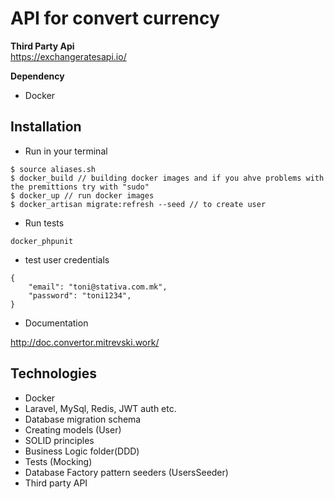 # API for convert currency

**Third Party Api** <br>
https://exchangeratesapi.io/

**Dependency** <br>
- Docker

## Installation
- Run in your terminal
```
$ source aliases.sh
$ docker_build // building docker images and if you ahve problems with the premittions try with "sudo"
$ docker_up // run docker images
$ docker_artisan migrate:refresh --seed // to create user
```
- Run tests 
```
docker_phpunit
```
- test user credentials
```
{
	"email": "toni@stativa.com.mk",
	"password": "toni1234",
}
```

- Documentation

<a target="_blank" href="http://doc.convertor.mitrevski.work/">http://doc.convertor.mitrevski.work/</a>

## Technologies
- Docker
- Laravel, MySql, Redis, JWT auth etc.
- Database migration schema
- Creating models (User)
- SOLID principles
- Business Logic folder(DDD)
<img src="https://bosnadev.com/wp-content/uploads/2015/03/repository_pattern.png" alt="">  <br> 
- Tests (Mocking)
- Database Factory pattern seeders (UsersSeeder)
- Third party API 
